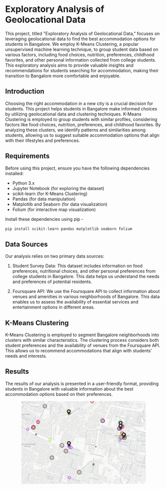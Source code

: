 # Exploratory Analysis of Geolocational Data

This project, titled "Exploratory Analysis of Geolocational Data," focuses on leveraging geolocational data to find the best accommodation options for students in Bangalore. We employ K-Means Clustering, a popular unsupervised machine learning technique, to group student data based on various factors, including food choices, nutrition, preferences, childhood favorites, and other personal information collected from college students. This exploratory analysis aims to provide valuable insights and recommendations for students searching for accommodation, making their transition to Bangalore more comfortable and enjoyable.

## Introduction

Choosing the right accommodation in a new city is a crucial decision for students. This project helps students in Bangalore make informed choices by utilizing geolocational data and clustering techniques. K-Means Clustering is employed to group students with similar profiles, considering factors like food choices, nutrition, preferences, and childhood favorites. By analyzing these clusters, we identify patterns and similarities among students, allowing us to suggest suitable accommodation options that align with their lifestyles and preferences.

## Requirements

Before using this project, ensure you have the following dependencies installed:

- Python 3.x
- Jupyter Notebook (for exploring the dataset)
- scikit-learn (for K-Means Clustering)
- Pandas (for data manipulation)
- Matplotlib and Seaborn (for data visualization)
- Folium (for interactive map visualization)

Install these dependencies using pip -

```bash
pip install scikit-learn pandas matplotlib seaborn folium
```

## Data Sources

Our analysis relies on two primary data sources:

1. Student Survey Data: This dataset includes information on food preferences, nutritional choices, and other personal preferences from college students in Bangalore. This data helps us understand the needs and preferences of potential residents.

2. Foursquare API: We use the Foursquare API to collect information about venues and amenities in various neighborhoods of Bangalore. This data enables us to assess the availability of essential services and entertainment options in different areas.

## K-Means Clustering

K-Means Clustering is employed to segment Bangalore neighborhoods into clusters with similar characteristics. The clustering process considers both student preferences and the availability of venues from the Foursquare API. This allows us to recommend accommodations that align with students' needs and interests.

## Results 

The results of our analysis is presented in a user-friendly format, providing students in Bangalore with valuable information about the best accommodation options based on their preferences.

<div align = "center">
<kbd>
<img src="images/blr-kmc.png" alt="alt text" width="400"/>
</kbd>
</div>

